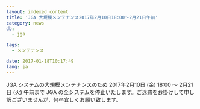 ```yaml
---
layout: indexed_content
title: 'JGA 大規模メンテナンス2017年2月10日18:00～2月21日午前'
category: news
db:
  - jga

tags:
  - メンテナンス

date: 2017-01-18T10:17:49
lang: ja
---
```


<p>JGA システムの大規模メンテナンスのため 2017年2月10日 (金) 18:00 ～ 2月21日 (火) 午前まで JGA の全システムを停止いたします。ご迷惑をお掛けして申し訳ございませんが，何卒宜しくお願い致します。</p>
